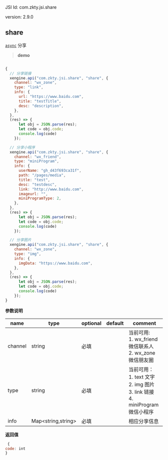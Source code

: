 

JSI Id: com.zkty.jsi.share

version: 2.9.0



## share
[`async`](/docs/modules/模块-规范?id=jsi-调用)
 分享


> **demo**
``` js

{
  // 分享链接
  xengine.api("com.zkty.jsi.share", "share", {
    channel: "wx_zone",
    type: "link",
    info: {
      url: "https://www.baidu.com",
      title: "testTitle",
      desc: "description",
    },
  },
  (res) => {
      let obj = JSON.parse(res);
	  let code = obj.code;
      console.log(code)       
    });

  // 分享小程序
  xengine.api("com.zkty.jsi.share", "share", {
    channel: "wx_friend",
    type: "miniProgram",
    info: {
      userName: "gh_d43f693ca31f",
      path: "/pages/media",
      title: "test",
      desc: "testdesc",
      link: "http://www.baidu.com",
      imageurl: "",
      miniProgramType: 2,
    },
  },
  (res) => {
      let obj = JSON.parse(res);
	  let code = obj.code;
      console.log(code)    
    });

  // 分享图片
  xengine.api("com.zkty.jsi.share", "share", {
    channel: "wx_zone",
    type: "img",
    info: {
      imgData: "https://www.baidu.com",
    },
  },
  (res) => {
      let obj = JSON.parse(res);
	  let code = obj.code;
      console.log(code)    
    });
}
``` 

**参数说明**

| name                        | type      | optional | default   | comment  |
| --------------------------- | --------- | -------- | --------- |--------- |
| channel | string | 必填 |  | 当前可用:<br>1. wx_friend 微信联系人<br>2. wx_zone 微信朋友圈 |
| type | string | 必填 |  | 当前可用：<br>1. text 文字<br>2. img 图片<br>3. link 链接<br>4. miniProgram 微信小程序 |
| info | Map\<string,string\> | 必填 |  | 相应分享信息 |

**返回值**
``` js
 {
code: int
}
``` 


    